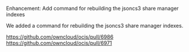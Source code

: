 Enhancement: Add command for rebuilding the jsoncs3 share manager indexes

We added a command for rebuilding the jsoncs3 share manager indexes.

https://github.com/owncloud/ocis/pull/6986
https://github.com/owncloud/ocis/pull/6971

